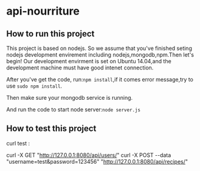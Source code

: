 api-nourriture
==============
How to run this project
---------
This project is based on nodejs. So we assume that you've finished seting nodejs development envirement including nodejs,mongodb,npm.Then let's begin!
Our development envirment is set on Ubuntu 14.04,and the development machine must have good intenet connection.

After you've get the code, run:`npm install`,if it comes error message,try to use `sudo npm install`.

Then make sure your mongodb service is running.

And run the code to start node server:`node server.js` 

How to test this project
---------
curl test :

curl -X GET "http://127.0.0.1:8080/api/users/"
curl -X POST --data "username=test&password=123456" "http://127.0.0.1:8080/api/recipes/"
